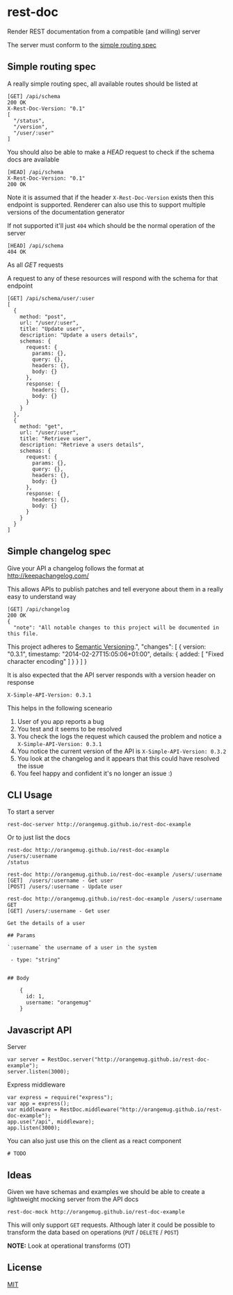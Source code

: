 # rest-doc
Render REST documentation from a compatible (and willing) server


The server must conform to the [simple routing spec](#simple-routing-spec)


## Simple routing spec
A really simple routing spec, all available routes should be listed at

    [GET] /api/schema
    200 OK
    X-Rest-Doc-Version: "0.1"
    [
      "/status",
      "/version",
      "/user/:user"
    ]

You should also be able to make a _HEAD_ request to check if the schema docs are available

    [HEAD] /api/schema
    X-Rest-Doc-Version: "0.1"
    200 OK

Note it is assumed that if the header `X-Rest-Doc-Version` exists then this endpoint is supported. Renderer can also use this to support multiple versions of the documentation generator

If not supported it'll just `404` which should be the normal operation of the server

    [HEAD] /api/schema
    404 OK

As all _GET_ requests

A request to any of these resources will respond with the schema for that endpoint

    [GET] /api/schema/user/:user
    [
      {
        method: "post",
        url: "/user/:user",
        title: "Update user",
        description: "Update a users details",
        schemas: {
          request: {
            params: {},
            query: {},
            headers: {},
            body: {}
          },
          response: {
            headers: {},
            body: {}
          }
        }
      },
      {
        method: "get",
        url: "/user/:user",
        title: "Retrieve user",
        description: "Retrieve a users details",
        schemas: {
          request: {
            params: {},
            query: {},
            headers: {},
            body: {}
          },
          response: {
            headers: {},
            body: {}
          }
        }
      }
    ]


## Simple changelog spec
Give your API a changelog follows the format at <http://keepachangelog.com/>

This allows APIs to publish patches and tell everyone about them in a really easy to understand way

    [GET] /api/changelog
    200 OK
    {
      "note": "All notable changes to this project will be documented in this file.
This project adheres to [Semantic Versioning](http://semver.org/).",
      "changes": [
        {
          version: "0.3.1",
          timestamp: "2014-02-27T15:05:06+01:00",
          details: {
            added: [
              "Fixed character encoding"
            ]
          }
        }
      ]
    }

It is also expected that the API server responds with a version header on response

    X-Simple-API-Version: 0.3.1

This helps in the following sceneario

 1. User of you app reports a bug
 2. You test and it seems to be resolved
 3. You check the logs the request which caused the problem and notice a `X-Simple-API-Version: 0.3.1`
 4. You notice the current version of the API is `X-Simple-API-Version: 0.3.2`
 5. You look at the changelog and it appears that this could have resolved the issue
 6. You feel happy and confident it's no longer an issue :)



## CLI Usage
To start a server

    rest-doc-server http://orangemug.github.io/rest-doc-example

Or to just list the docs

    rest-doc http://orangemug.github.io/rest-doc-example
    /users/:username
    /status

    rest-doc http://orangemug.github.io/rest-doc-example /users/:username
    [GET]  /users/:username - Get user
    [POST] /users/:username - Update user

    rest-doc http://orangemug.github.io/rest-doc-example /users/:username GET
    [GET] /users/:username - Get user

    Get the details of a user

    ## Params

    `:username` the username of a user in the system

     - type: "string"
        

    ## Body
    
        {
          id: 1,
          username: "orangemug"
        }
      
      


## Javascript API
Server

    var server = RestDoc.server("http://orangemug.github.io/rest-doc-example");
    server.listen(3000);

Express middleware

    var express = requuire("express");
    var app = express();
    var middleware = RestDoc.middleware("http://orangemug.github.io/rest-doc-example");
    app.use("/api", middleware);
    app.listen(3000);

You can also just use this on the client as a react component

    # TODO



## Ideas
Given we have schemas and examples we should be able to create a lightweight mocking server from the API docs

    rest-doc-mock http://orangemug.github.io/rest-doc-example

This will only support `GET` requests. Although later it could be possible to transform the data based on operations (`PUT` / `DELETE` / `POST`)

**NOTE:** Look at operational transforms (OT)







    

## License
[MIT](LICENSE)
